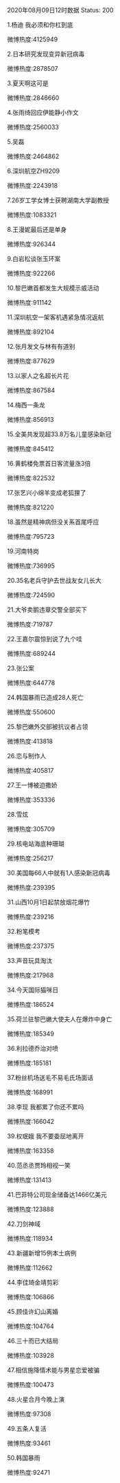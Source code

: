 2020年08月09日12时数据
Status: 200

1.杨迪 我必须和你杠到底

微博热度:4125949

2.日本研究发现变异新冠病毒

微博热度:2878507

3.夏天啊这可是

微博热度:2846660

4.张雨绮回应伊能静小作文

微博热度:2560033

5.吴磊

微博热度:2464862

6.深圳航空ZH9209

微博热度:2243918

7.26岁工学女博士获聘湖南大学副教授

微博热度:1083321

8.王漫妮最后还是单身

微博热度:926344

9.白岩松谈张玉环案

微博热度:922266

10.黎巴嫩首都发生大规模示威活动

微博热度:911142

11.深圳航空一架客机遇紧急情况返航

微博热度:892104

12.张月发文与林有有道别

微博热度:877629

13.以家人之名超长片花

微博热度:867584

14.梅西一条龙

微博热度:856913

15.全美共发现超33.8万名儿童感染新冠

微博热度:845412

16.黄鹤楼免票首日客流量涨3倍

微博热度:822532

17.张艺兴小绵羊变成老狐狸了

微博热度:821220

18.虽然是精神病但没关系首尾呼应

微博热度:795723

19.河南特岗

微博热度:736995

20.35名老兵守护去世战友女儿长大

微博热度:724590

21.大爷卖鹅违章交警全部买下

微博热度:719787

22.王嘉尔震惊到说了九个哇

微博热度:689244

23.张公案

微博热度:644778

24.韩国暴雨已造成28人死亡

微博热度:550600

25.黎巴嫩外交部被抗议者占领

微博热度:413818

26.恋与制作人

微博热度:405817

27.王一博被迫撒娇

微博热度:353336

28.雪炫

微博热度:305709

29.核电站海底种珊瑚

微博热度:256217

30.美国每66人中就有1人感染新冠病毒

微博热度:239395

31.山西10月1日起禁放烟花爆竹

微博热度:239216

32.粉笔模考

微博热度:237375

33.声音玩具淘汰

微博热度:217968

34.今天国际猫咪日

微博热度:186524

35.荷兰驻黎巴嫩大使夫人在爆炸中身亡

微博热度:185349

36.利拉德乔治对喷

微博热度:185181

37.粉丝机场送毛不易毛氏场面话

微博热度:168991

38.李现 我都累了你还不累吗

微博热度:166042

39.权珉娥 我不要委屈地离开

微博热度:163358

40.范丞丞贾玲相视一笑

微博热度:131413

41.巴菲特公司现金储备达1466亿美元

微博热度:123888

42.刀剑神域

微博热度:118934

43.新疆新增15例本土病例

微博热度:112662

44.李佳琦金靖剪彩

微博热度:106866

45.顾佳许幻山离婚

微博热度:104764

46.三十而已大结局

微博热度:103928

47.相信施降情术能与男星恋爱被骗

微博热度:100473

48.火星合月今晚上演

微博热度:97308

49.五条人复活

微博热度:93461

50.韩国暴雨

微博热度:92471

